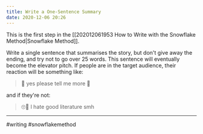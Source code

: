 ```yaml
---
title: Write a One-Sentence Summary
date: 2020-12-06 20:26
---
```


This is the first step in the [[202012061953 How to Write with the Snowflake Method|Snowflake Method]].

Write a single sentence that summarises the story, but don't give away the ending, and try not to go over 25 words. This sentence will eventually become the elevator pitch. If people are in the target audience, their reaction will be something like:

> 🧐 yes please tell me more 👀

and if they're not:

> 🙄🤚 I hate good literature smh

---

#writing #snowflakemethod

